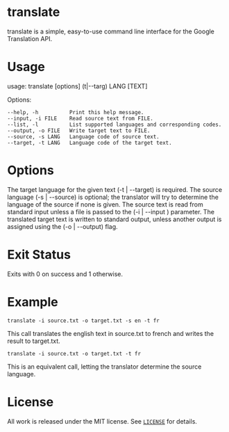 # translate
translate is a simple, easy-to-use command line interface for the Google
Translation API.


Usage  
=====

usage:  translate [options] (t|--targ) LANG [TEXT]

Options:

    --help, -h          Print this help message.
    --input, -i FILE    Read source text from FILE.
    --list, -l          List supported languages and corresponding codes.
    --output, -o FILE   Write target text to FILE.
    --source, -s LANG   Language code of source text.
    --target, -t LANG   Language code of the target text.


Options
=======

The target language for the given text (-t | --target) is required. The source language (-s | --source) is optional; the translator will try to determine the language of the source if none is given. The source text is read from
standard input unless a file is passed to the (-i | --input ) parameter.
The translated target text is written to standard output, unless another
output is assigned using the (-o | --output) flag.


Exit Status
===========

Exits with 0 on success and 1 otherwise.


Example
=======

    translate -i source.txt -o target.txt -s en -t fr

This call translates the english text in source.txt to french and writes
the result to target.txt.

    translate -i source.txt -o target.txt -t fr

This is an equivalent call, letting the translator determine the source
language.



License
=======

All work is released under the MIT license. See [`LICENSE`](../LICENSE.md) for details.
